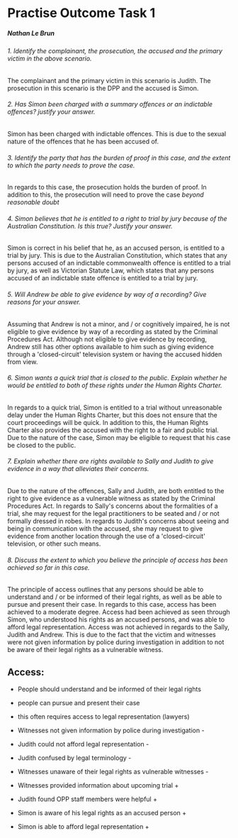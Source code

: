 # Practise Outcome Task 1 
##### Nathan Le Brun

###### 1. Identify the complainant, the prosecution, the accused and the primary victim in the above scenario.
The complainant and the primary victim in this scenario is Judith. The prosecution in this scenario is the DPP and the accused is Simon. 

###### 2. Has Simon been charged with a summary offences or an indictable offences? justify your answer.
Simon has been charged with indictable offences. This is due to the sexual nature of the offences that he has been accused of.

###### 3. Identify the party that has the burden of proof in this case, and the extent to which the party needs to prove the case.
In regards to this case, the prosecution holds the burden of proof. In addition to this, the prosecution will need to prove the case *beyond reasonable doubt*

###### 4. Simon believes that he is entitled to a right to trial by jury because of the Australian Constitution. Is this true? Justify your answer. 
Simon is correct in his belief that he, as an accused person, is entitled to a trial by jury. This is due to the Australian Constitution, which states that any persons accused of an indictable commonwealth offence is entitled to a trial by jury, as well as Victorian Statute Law, which states that any persons accused of an indictable state offence is entitled to a trial by jury.

###### 5. Will Andrew be able to give evidence by way of a recording? Give reasons for your answer.
Assuming that Andrew is not a minor, and / or cognitively impaired, he is not eligible to give evidence by way of a recording as stated by the Criminal Procedures Act. Although not eligible to give evidence by recording, Andrew still has other options available to him such as giving evidence through a 'closed-circuit' television system or having the accused hidden from view. 

###### 6. Simon wants a quick trial that is closed to the public. Explain whether he would be entitled to both of these rights under the Human Rights Charter.
In regards to a quick trial, Simon is entitled to a trial without unreasonable delay under the Human Rights Charter, but this does not ensure that the court proceedings will be quick. In addition to this, the Human Rights Charter also provides the accused with the right to a fair and public trial. Due to the nature of the case, Simon may be eligible to request that his case be closed to the public.  

###### 7. Explain whether there are rights available to Sally and Judith to give evidence in a way that alleviates their concerns. 
Due to the nature of the offences, Sally and Judith, are both entitled to the right to give evidence as a vulnerable witness as stated by the Criminal Procedures Act. In regards to Sally's concerns about the formalities of a trial, she may request for the legal practitioners to be seated and / or not formally dressed in robes. In regards to Judith's concerns about seeing and being in communication with the accused, she may request to give evidence from another location through the use of a 'closed-circuit' television, or other such means.

###### 8. Discuss the extent to which you believe the principle of access has been achieved so far in this case.
The principle of access outlines that any persons should be able to understand and / or be informed of their legal rights, as well as be able to pursue and present their case. In regards to this case, access has been achieved to a moderate degree. Access had been achieved as seen through Simon, who understood his rights as an accused persons, and was able to afford legal representation. Access was not achieved in regards to the Sally, Judith and Andrew. This is due to the fact that the victim and witnesses were not given information by police during investigation in addition to not be aware of their legal rights as a vulnerable witness. 


## Access:
- People should understand and be informed of their legal rights
- people can pursue and present their case
- this often requires access to legal representation (lawyers)

- Witnesses not given information by police during investigation -
- Judith could not afford legal representation -
- Judith confused by legal terminology -
- Witnesses unaware of their legal rights as vulnerable witnesses -
- Witnesses provided information about upcoming trial +
- Judith found OPP staff members were helpful +
- Simon is aware of his legal rights as an accused person +
- Simon is able to afford legal representation +